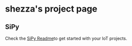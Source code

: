 # shezza's project page

## SiPy
Check the [SiPy Readme](https://github.com/bgeorges/shezza/blob/master/sipy/README.md)to get started with your IoT projects.
